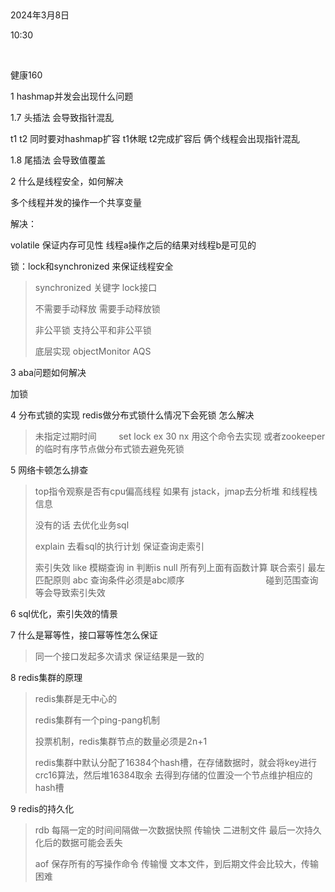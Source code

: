  

2024年3月8日

10:30

 

健康160

1 hashmap并发会出现什么问题

1.7 头插法 会导致指针混乱

t1 t2 同时要对hashmap扩容 t1休眠 t2完成扩容后 俩个线程会出现指针混乱

1.8 尾插法 会导致值覆盖

2 什么是线程安全，如何解决

多个线程并发的操作一个共享变量

解决：

volatile 保证内存可见性 线程a操作之后的结果对线程b是可见的

锁：lock和synchronized 来保证线程安全

> synchronized 关键字 lock接口
>
> 不需要手动释放 需要手动释放锁
>
> 非公平锁 支持公平和非公平锁
>
> 底层实现 objectMonitor AQS

3 aba问题如何解决

加锁

4 分布式锁的实现 redis做分布式锁什么情况下会死锁 怎么解决

> 未指定过期时间         set lock ex 30 nx 用这个命令去实现 或者zookeeper的临时有序节点做分布式锁去避免死锁

5 网络卡顿怎么排查

> top指令观察是否有cpu偏高线程 如果有 jstack，jmap去分析堆 和线程栈信息
>
> 没有的话 去优化业务sql
>
> explain 去看sql的执行计划 保证查询走索引
>
> 索引失效 like 模糊查询 in 判断is null 所有列上面有函数计算 联合索引 最左匹配原则 abc 查询条件必须是abc顺序                                 碰到范围查询等会导致索引失效

6 sql优化，索引失效的情景

7 什么是幂等性，接口幂等性怎么保证

> 同一个接口发起多次请求 保证结果是一致的

8 redis集群的原理

> redis集群是无中心的
>
> redis集群有一个ping-pang机制
>
> 投票机制，redis集群节点的数量必须是2n+1
>
> redis集群中默认分配了16384个hash槽，在存储数据时，就会将key进行crc16算法，然后堆16384取余 去得到存储的位置没一个节点维护相应的hash槽

9 redis的持久化

> rdb 每隔一定的时间间隔做一次数据快照 传输快 二进制文件 最后一次持久化后的数据可能会丢失
>
> aof 保存所有的写操作命令 传输慢 文本文件，到后期文件会比较大，传输困难
